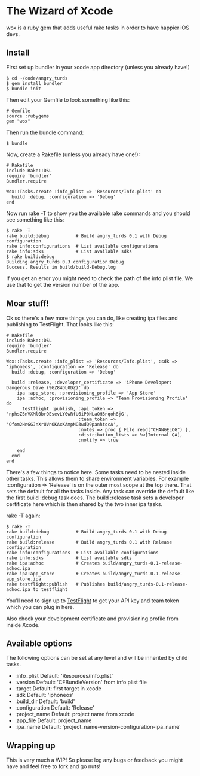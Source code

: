 # The Wizard of Xcode

wox is a ruby gem that adds useful rake tasks in order to have happier iOS devs.

## Install

First set up bundler in your xcode app directory (unless you already have!)

    $ cd ~/code/angry_turds
    $ gem install bundler
    $ bundle init

Then edit your Gemfile to look something like this:

    # Gemfile
    source :rubygems
    gem "wox"
    
Then run the bundle command:

    $ bundle

Now, create a Rakefile (unless you already have one!):
    
    # Rakefile
    include Rake::DSL
    require 'bundler'
    Bundler.require

    Wox::Tasks.create :info_plist => 'Resources/Info.plist' do
      build :debug, :configuration => 'Debug'
    end
    
Now run rake -T to show you the available rake commands and you should see something like this:

    $ rake -T
    rake build:debug          # Build angry_turds 0.1 with Debug configuration
    rake info:configurations  # List available configurations
    rake info:sdks            # List available sdks
    $ rake build:debug
    Building angry_turds 0.3 configuration:Debug
    Success. Results in build/build-Debug.log

If you get an error you might need to check the path of the info plist file. We use that to get the version number of the app.
    
## Moar stuff!

Ok so there's a few more things you can do, like creating ipa files and publishing to TestFlight. That looks like this:

    # Rakefile
    include Rake::DSL
    require 'bundler'
    Bundler.require

    Wox::Tasks.create :info_plist => 'Resources/Info.plist', :sdk => 'iphoneos', :configuration => 'Release' do
      build :debug, :configuration => 'Debug'

      build :release, :developer_certificate => 'iPhone Developer: Dangerous Dave (9GZ84DL0DZ)' do
        ipa :app_store, :provisioning_profile => 'App Store'
        ipa :adhoc, :provisioning_profile => 'Team Provisioning Profile' do
          testflight :publish, :api_token => 'nphsZ6nVXMl0brDEsevLY0wRfU6iP0NLaQH3nqoh8jG',
                               :team_token => 'Qfom2HnGGJnXrUVnOKAxKAmpNO3wdQ9panhtqcA',
                               :notes => proc { File.read("CHANGELOG") },
                               :distribution_lists => %w[Internal QA],
                               :notify => true

        end
      end
    end
    
There's a few things to notice here. Some tasks need to be nested inside other tasks. This allows them to share environment variables. For example :configuration => 'Release' is on the outer most scope at the top there. That sets the default for all the tasks inside. Any task can override the default like the first build :debug task does. The build :release task sets a developer certificate here which is then shared by the two inner ipa tasks.
    
rake -T again:

    $ rake -T
    rake build:debug          # Build angry_turds 0.1 with Debug configuration
    rake build:release        # Build angry_turds 0.1 with Release configuration
    rake info:configurations  # List available configurations
    rake info:sdks            # List available sdks
    rake ipa:adhoc            # Creates build/angry_turds-0.1-release-adhoc.ipa
    rake ipa:app_store        # Creates build/angry_turds-0.1-release-app_store.ipa
    rake testflight:publish   # Publishes build/angry_turds-0.1-release-adhoc.ipa to testflight

You'll need to sign up to [TestFlight](http://testflightapp.com) to get your API key and team token which you can plug in here.

Also check your development certificate and provisioning profile from inside Xcode.

## Available options

The following options can be set at any level and will be inherited by child tasks.

 * :info_plist        Default: 'Resources/Info.plist'
 * :version           Default: 'CFBundleVersion' from info plist file
 * :target            Default: first target in xcode
 * :sdk               Default: 'iphoneos'
 * :build_dir         Default: 'build'
 * :configuration     Default: 'Release'
 * :project_name      Default: project name from xcode
 * :app_file          Default: project_name
 * :ipa_name          Default: 'project_name-version-configuration-ipa_name'

## Wrapping up

This is very much a WIP! So please log any bugs or feedback you might have and feel free to fork and go nuts!

    

